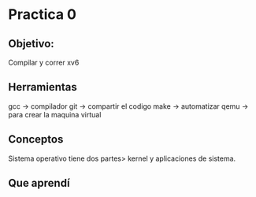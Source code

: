 # Practica 0
## Objetivo:
Compilar y correr xv6

## Herramientas
gcc -> compilador 
git -> compartir el codigo
make -> automatizar
qemu -> para crear la maquina virtual

## Conceptos
Sistema operativo tiene dos partes> kernel y aplicaciones de sistema. 

## Que aprendí
